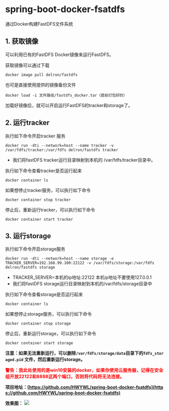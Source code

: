 # spring-boot-docker-fsatdfs
通过Docker构建FastDFS文件系统

## 1\. 获取镜像

可以利用已有的FastDFS Docker镜像来运行FastDFS。

获取镜像可以通过下载

    docker image pull delron/fastdfs

也可是直接使用提供的镜像备份文件

    docker load -i 文件路径/fastdfs_docker.tar（提前打包好的）

加载好镜像后，就可以开启运行FastDFS的tracker和storage了。

## <a name="t1" style="outline-style: initial; outline-width: 0px; color: rgb(78, 161, 219); cursor: pointer; word-break: break-all;"></a>2\. 运行tracker

执行如下命令开启tracker 服务

    docker run -dti --network=host --name tracker -v /var/fdfs/tracker:/var/fdfs delron/fastdfs tracker

*   我们将fastDFS tracker运行目录映射到本机的 /var/fdfs/tracker目录中。

执行如下命令查看tracker是否运行起来

    docker container ls

如果想停止tracker服务，可以执行如下命令

    docker container stop tracker

停止后，重新运行tracker，可以执行如下命令

    docker container start tracker

## <a name="t2" style="outline-style: initial; outline-width: 0px; color: rgb(78, 161, 219); cursor: pointer; word-break: break-all;"></a>3\. 运行storage

执行如下命令开启storage服务

    docker run -dti --network=host --name storage -e TRACKER_SERVER=192.168.99.100:22122 -v /var/fdfs/storage:/var/fdfs delron/fastdfs storage

*   TRACKER_SERVER=本机的ip地址:22122 本机ip地址不要使用127.0.0.1
*   我们将fastDFS storage运行目录映射到本机的/var/fdfs/storage目录中

执行如下命令查看storage是否运行起来

    docker container ls

如果想停止storage服务，可以执行如下命令

    docker container stop storage

停止后，重新运行storage，可以执行如下命令

    docker container start storage

<span style="outline-style: initial; outline-width: 0px; word-break: break-all; font-weight: 700;">注意：如果无法重新运行，可以删除`/var/fdfs/storage/data`目录下的`fdfs_storaged.pid` 文件，然后重新运行storage。</span>

<span style="outline-style: initial; outline-width: 0px; word-break: break-all; font-weight: 700;"><span style="letter-spacing: 0.2px;"><font color="#ff0000">警告：我此处使用的是win10安装的docker，如果你使用云服务器，记得在安全组开放22122和8888这两个端口，否则将代码将无法连接。</font></span></span>

<span style="outline-style: initial; outline-width: 0px; word-break: break-all; font-weight: 700;">项目地址：[https://github.com/HWYWL/spring-boot-docker-fsatdfs](https://github.com/HWYWL/spring-boot-docker-fsatdfs)</span>

<span style="outline-style: initial; outline-width: 0px; word-break: break-all; font-weight: 700;">效果图：</span>
![](https://i.imgur.com/85uaJ0d.png)